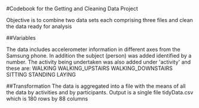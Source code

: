 #Codebook for the Getting and Cleaning Data Project

Objective is to combine two data sets each comprising three files and clean the data ready for analysis

##Variables

The data includes accelerometer information in different axes from the Samsung phone.
In addition the subject (person) was added identified by a number.
The activity being undertaken was also added under 'activity' and these are:
WALKING
WALKING_UPSTAIRS
WALKING_DOWNSTAIRS
SITTING
STANDING
LAYING

##Transformation
The data is aggregated into a file with the means of all the data by activities and by participants.
Output is a single file tidyData.csv which is 180 rows by 88 columns

